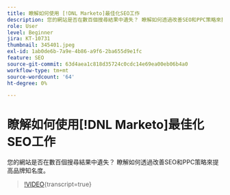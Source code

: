 ```yaml
---
title: 瞭解如何使用 [!DNL Marketo]最佳化SEO工作
description: 您的網站是否在數百個搜尋結果中遺失？ 瞭解如何透過改善SEO和PPC策略來提高品牌知名度。
role: User
level: Beginner
jira: KT-10731
thumbnail: 345401.jpeg
exl-id: 1ab0de6b-7a9e-4b86-a9f6-2ba655d9e1fc
feature: SEO
source-git-commit: 63d4aea1c818d35724c0cdc14e69ea00eb06b4a0
workflow-type: tm+mt
source-wordcount: '64'
ht-degree: 0%

---
```


# 瞭解如何使用[!DNL Marketo]最佳化SEO工作

您的網站是否在數百個搜尋結果中遺失？ 瞭解如何透過改善SEO和PPC策略來提高品牌知名度。

>[!VIDEO](https://video.tv.adobe.com/v/345401/?quality=12&learn=on){transcript=true}
